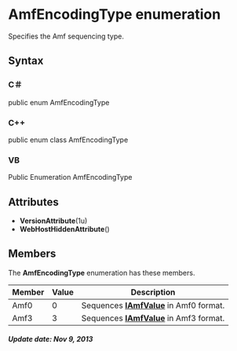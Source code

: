 # AmfEncodingType enumeration
Specifies the Amf sequencing type.

## Syntax

### C＃
public enum AmfEncodingType

### C++
public enum class AmfEncodingType

### VB
Public Enumeration AmfEncodingType

## Attributes

- **VersionAttribute**(1u)
- **WebHostHiddenAttribute**()

## Members
The **AmfEncodingType** enumeration has these members.

Member|Value|Description
------|-----|-----------
Amf0  |0    |Sequences **[IAmfValue](Root.IAmfValue.md)** in Amf0 format.
Amf3  |3    |Sequences **[IAmfValue](Root.IAmfValue.md)** in Amf3 format.

##### Update date: Nov 9, 2013